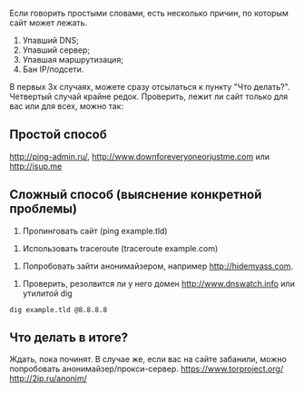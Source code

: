 Если говорить простыми словами, есть несколько причин, по которым сайт
может лежать.

1.  Упавший DNS;
2.  Упавший сервер;
3.  Упавшая маршрутизация;
4.  Бан IP/подсети.

В первых 3х случаях, можете сразу отсылаться к пункту "Что делать?".
Четвертый случай крайне редок. Проверить, лежит ли сайт только для
вас или для всех, можно так:

## Простой способ

<http://ping-admin.ru/>, <http://www.downforeveryoneorjustme.com> или
<http://isup.me>

## Сложный способ (выяснение конкретной проблемы)

1.  Пропинговать сайт (ping example.tld)

<!-- end list -->

1.  Использовать traceroute (traceroute example.com)

<!-- end list -->

1.  Попробовать зайти анонимайзером, например <http://hidemyass.com>.

<!-- end list -->

1.  Проверить, резолвится ли у него домен <http://www.dnswatch.info> или
    утилитой dig

<!-- end list -->

    dig example.tld @8.8.8.8

## Что делать в итоге?

Ждать, пока починят. В случае же, если вас на сайте забанили, можно
попробовать анонимайзер/прокси-сервер.
<https://www.torproject.org/> <http://2ip.ru/anonim/>
